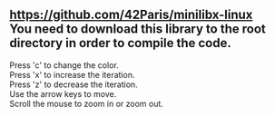 https://github.com/42Paris/minilibx-linux  
You need to download this library to the root directory in order to compile the code.
---
Press 'c' to change the color.  
Press 'x' to increase the iteration.  
Press 'z' to decrease the iteration.  
Use the arrow keys to move.  
Scroll the mouse to zoom in or zoom out.
